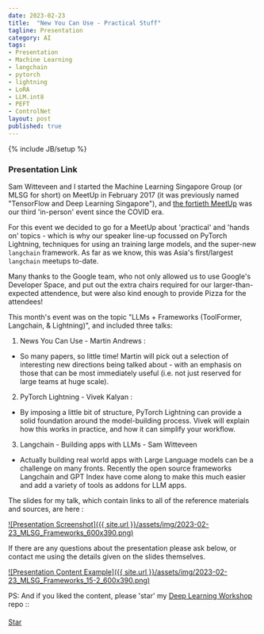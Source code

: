 ```yaml
---
date: 2023-02-23
title:  "New You Can Use - Practical Stuff"
tagline: Presentation
category: AI
tags:
- Presentation
- Machine Learning
- langchain
- pytorch
- lightning
- LoRA
- LLM.int8
- PEFT
- ControlNet
layout: post
published: true
---
```

{% include JB/setup %}


### Presentation Link

Sam Witteveen and I started the Machine Learning Singapore Group (or MLSG for short) 
on MeetUp in February 2017 (it was previously named "TensorFlow and Deep Learning Singapore"),
and [the fortieth MeetUp](https://www.meetup.com/machine-learning-singapore/events/291476564/) 
was our third 'in-person' event since the COVID era.

For this event we decided to go for a MeetUp about 'practical' and 'hands on' topics - which 
is why our speaker line-up focussed on PyTorch Lightning, techniques for using an training large models,
and the super-new `langchain` framework.  As far as we know, this was Asia's first/largest `langchain` meetups to-date.

Many thanks to the Google team, who not only allowed us to use Google's Developer Space, 
and put out the extra chairs required for our larger-than-expected attendence,
but were also kind enough to provide Pizza for the attendees!

This month's event was on the topic "LLMs + Frameworks (ToolFormer, Langchain,  & Lightning)", and included three talks:

1. News You Can Use - Martin Andrews :
  + So many papers, so little time! Martin will pick out a selection of interesting new directions being talked about - 
    with an emphasis on those that can be most immediately useful (i.e. not just reserved for large teams at huge scale).


2.  PyTorch Lightning - Vivek Kalyan :
  + By imposing a little bit of structure, PyTorch Lightning can provide a solid foundation around 
    the model-building process. Vivek will explain how this works in practice, and how it can simplify your workflow.

3.  Langchain - Building apps with LLMs - Sam Witteveen
  + Actually building real world apps with Large Language models can be a challenge on many fronts. Recently 
    the open source frameworks Langchain and GPT Index have come along to make this much easier 
    and add a variety of tools as addons for LLM apps.

<!--
TODO : There's a [video of me doing the talk on YouTube](https://youtu.be/hVk7Py1c24Q) (this is a slightly longer version than the one at the MeetUp,
likely due to more asides, etc).  Please Like and Subscribe! 
!-->

The slides for my talk, which contain links to all of the reference materials and sources, are here :

<a href="https://redcatlabs.com/2023-02-23_MLSG_Frameworks/#/frameworks-talk" target="_blank">
![Presentation Screenshot]({{ site.url }}/assets/img/2023-02-23_MLSG_Frameworks_600x390.png)
</a>

If there are any questions about the presentation please ask below, 
or contact me using the details given on the slides themselves.

<a href="https://redcatlabs.com/2023-02-23_MLSG_Frameworks/#/15/2" target="_blank">
![Presentation Content Example]({{ site.url }}/assets/img/2023-02-23_MLSG_Frameworks_15-2_600x390.png)
</a>


PS:  And if you liked the content, please 'star' my <a href="https://github.com/mdda/deep-learning-workshop" target="_blank">Deep Learning Workshop</a> repo ::
<!-- From :: https://buttons.github.io/ -->
<!-- Place this tag where you want the button to render. -->
<span style="position:relative;top:5px;">
<a aria-label="Star mdda/deep-learning-workshop on GitHub" data-count-aria-label="# stargazers on GitHub" data-count-api="/repos/mdda/deep-learning-workshop#stargazers_count" data-count-href="/mdda/deep-learning-workshop/stargazers" data-icon="octicon-star" href="https://github.com/mdda/deep-learning-workshop" class="github-button">Star</a>
<!-- Place this tag right after the last button or just before your close body tag. -->
<script async defer id="github-bjs" src="https://buttons.github.io/buttons.js"></script>
</span>

